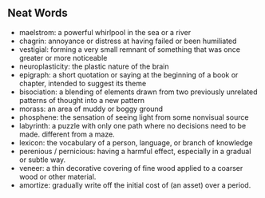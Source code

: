 ## Neat Words

- maelstrom: a powerful whirlpool in the sea or a river
- chagrin: annoyance or distress at having failed or been humiliated
- vestigial: forming a very small remnant of something that was once greater or more noticeable
- neuroplasticity: the plastic nature of the brain
- epigraph: a short quotation or saying at the beginning of a book or chapter, intended to suggest its theme
- bisociation: a blending of elements drawn from two previously unrelated patterns of thought into a new pattern
- morass: an area of muddy or boggy ground
- phosphene: the sensation of seeing light from some nonvisual source
- labyrinth: a puzzle with only one path where no decisions need to be made. different from a maze.
- lexicon: the vocabulary of a person, language, or branch of knowledge
- perenious / pernicious: having a harmful effect, especially in a gradual or subtle way.
- veneer: a thin decorative covering of fine wood applied to a coarser wood or other material.
- amortize: gradually write off the initial cost of (an asset) over a period.
